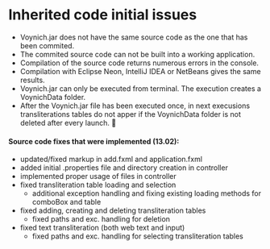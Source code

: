 # Inherited code initial issues
- Voynich.jar does not have the same source code as the one that has been commited. 
- The commited source code can not be built into a working application. 
- Compilation of the source code returns numerous errors in the console.
- Compilation with Eclipse Neon, IntelliJ IDEA or NetBeans gives the same results.
- Voynich.jar can only be executed from terminal. The execution creates a VoynichData folder.
- After the Voynich.jar file has been executed once,
in next execusions transliterations tables do not apper if the VoynichData folder is not deleted after every launch. 
:racehorse:

#### Source code fixes that were implemented (13.02):
- updated/fixed markup in add.fxml and application.fxml
- added initial .properties file and directory creation in controller
- implemented proper usage of files in controller
- fixed transliteration table loading and selection 
  - additional exception handling and fixing existing loading methods for comboBox and table
- fixed adding, creating and deleting transliteration tables 
  - fixed paths and exc. handling for deletion
- fixed text transliteration  (both web text and input)
  - fixed paths and exc. handling for selecting transliteration tables

